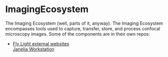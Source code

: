 # ImagingEcosystem
The Imaging Ecosystem (well, parts of it, anyway).
The Imaging Ecosystem encompasses tools used to capture, transfer, store, and process confocal microscopy images. Some of the components are in their own repos:
<ul>
<li><a href="https://github.com/JaneliaSciComp/FL-web">Fly Light external websites</a></li>
</li><a href="https://github.com/JaneliaSciComp/janelia-workstation">Janelia Workstation</a></li>
</ul>
